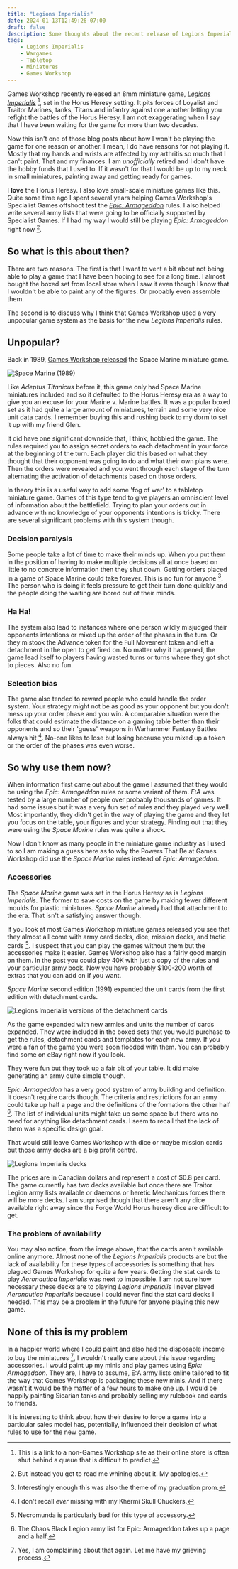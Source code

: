```yaml
---
title: "Legions Imperialis"
date: 2024-01-13T12:49:26-07:00
draft: false
description: Some thoughts about the recent release of Legions Imperialis by Games Workshop
tags:
    - Legions Imperialis
    - Wargames
    - Tabletop
    - Miniatures
    - Games Workshop
---
```


Games Workshop recently released an 8mm miniature game, *[Legions Imperialis](https://www.beastsofwar.com/featured/pre-orders-the-horus-heresy-legions-imperialis-weekend/)* [^1], set in the Horus Heresy setting. It pits forces of Loyalist and Traitor Marines, tanks, Titans and infantry against one another letting you refight the battles of the Horus Heresy. I am not exaggerating when I say that I have been waiting for the game for more than two decades. 

Now this isn't one of those blog posts about how I won't be playing the game for one reason or another. I mean, I do have reasons for not playing it. Mostly that my hands and wrists are affected by my arthritis so much that I can't paint. That and my finances. I am *unofficially* retired and I don't have the hobby funds that I used to. If it wasn't for that I would be up to my neck in small miniatures, painting away and getting ready for games.

I **love** the Horus Heresy. I also love small-scale miniature games like this. Quite some time ago I spent several years helping Games Workshop's Specialist Games offshoot test the [*Epic: Armageddon*](https://boardgamegeek.com/boardgame/10431/epic-armageddon) rules. I also helped write several army lists that were going to be officially supported by Specialist Games. If I had my way I would still be playing *Epic: Armageddon* right now [^2]. 

## So what is this about then?

There are two reasons. The first is that I want to vent a bit about not being able to play a game that I have been hoping to see for a long time. I almost bought the boxed set from  local store when I saw it even though I know that I wouldn't be able to paint any of the figures. Or probably even assemble them. 

The second is to discuss why I think that Games Workshop used a very unpopular game system as the basis for the new *Legions Imperialis* rules.

##  Unpopular?

Back in 1989, [Games Workshop released](https://www.warhammer-community.com/2023/07/18/legions-imperialis-the-epic-history-of-small-scale-warhammer/) the Space Marine miniature game. 

![Space Marine (1989)](/images/SpaceMarine1989.jpg)

Like *Adeptus Titanicus* before it, this game only had Space Marine miniatures included and so it defaulted to the Horus Heresy era as a way to give you an excuse for your Marine v. Marine battles. It was a popular boxed set as it had quite a large amount of miniatures, terrain and some very nice unit data cards. I remember buying this and rushing back to my dorm to set it up with my friend Glen. 

It did have one significant downside that, I think, hobbled the game. The rules required you to assign secret orders to each detachment in your force at the beginning of the turn. Each player did this based on what they thought that their opponent was going to do and what their own plans were. Then the orders were revealed and you went through each stage of the turn alternating the activation of detachments based on those orders.

In theory this is a useful way to add some 'fog of war' to a tabletop miniature game. Games of this type tend to give players an omniscient level of information about the battlefield. Trying to plan your orders out in advance with no knowledge of your opponents intentions is tricky. There are several significant problems with this system though.

### Decision paralysis

Some people take a lot of time to make their minds up. When you put them in the position of having to make multiple decisions all at once based on little to no concrete information then they shut down. Getting orders placed in a game of Space Marine could take forever. This is no fun for anyone [^3]. The person who is doing it feels pressure to get their turn done quickly and the people doing the waiting are bored out of their minds. 

### Ha Ha!

The system also lead to instances where one person wildly misjudged their opponents intentions or mixed up the order of the phases in the turn. Or they mistook the Advance token for the Full Movement token and left a detachment in the open to get fired on. No matter why it happened, the game lead itself to players having wasted turns or turns where they got shot to pieces. Also no fun.

### Selection bias

The game also tended to reward people who could handle the order system. Your strategy might not be as good as your opponent but you don't mess up your order phase and you win. A comparable situation were the folks that could estimate the distance on a gaming table better than their opponents and so their 'guess' weapons in Warhammer Fantasy Battles always hit [^4]. No-one likes to lose but losing because you mixed up a token or the order of the phases was even worse. 

## So why use them now?

When information first came out about the game I assumed that they would be using the *Epic: Armageddon* rules or some variant of them. *E:A* was tested by a large number of people over probably thousands of games. It had some issues but it was a very fun set of rules and they played very well. Most importantly, they didn't get in the way of playing the game and they let you focus on the table, your figures and your strategy. Finding out that they were using the *Space Marine* rules was quite a shock.

Now I don't know as many people in the miniature game industry as I used to so I am making a guess here as to why the Powers That Be at Games Workshop did use the *Space Marine* rules instead of *Epic: Armageddon*.

### Accessories

The *Space Marine* game was set in the Horus Heresy as is *Legions Imperialis*. The former to save costs on the game by making fewer different moulds for plastic miniatures. *Space Marine* already had that attachment to the era. That isn't a satisfying answer though. 

If you look at most Games Workshop miniature games released you see that they almost all come with army card decks, dice, mission decks, and tactic cards [^5]. I suspect that you can play the games without them but the accessories make it easier. Games Workshop also has a fairly good margin on them. In the past you could play 40K with just a copy of the rules and your particular army book. Now you have probably $100-200 worth of extras that you can add on if you want.

*Space Marine* second edition (1991) expanded the unit cards from the first edition with detachment cards. 

![Legions Imperialis versions of the detachment cards](/images/LIdetachmant.jpg)

As the game expanded with new armies and units the number of cards expanded. They were included in the boxed sets that you would purchase to get the rules, detachment cards and templates for each new army. If you were a fan of the game you were soon flooded with them. You can probably find some on eBay right now if you look. 

They were fun but they took up a fair bit of your table. It did make generating an army quite simple though. 

*Epic: Armageddon* has a very good system of army building and definition. It doesn't require cards though. The criteria and restrictions for an army could take up half a page and the definitions of the formations the other half [^6]. The list of individual units might take up some space but there was no need for anything like detachment cards. I seem to recall that the lack of them was a specific design goal.

That would still leave Games Workshop with dice or maybe mission cards but those army decks are a big profit centre. 

![Legions Imperialis decks](/images/LIdecks.jpg)

The prices are in Canadian dollars and represent a cost of $0.8 per card. The game currently has two decks available but once there are Traitor Legion army lists available or daemons or heretic Mechanicus forces there will be more decks. I am surprised though that there aren't any dice available right away since the Forge World Horus heresy dice are difficult to get.

### The problem of availability

You may also notice, from the image above, that the cards aren't available online anymore. Almost none of the *Legions Imperialis* products are but the lack of availability for these types of accessories is something that has plagued Games Workshop for quite a few years. Getting the stat cards to play *Aeronautica Imperialis* was next to impossible. I am not sure how necessary these decks are to playing *Legions Imperialis* I never played *Aeronautica Imperialis* because I could never find the stat card decks I needed. This may be a problem in the future for anyone playing this new game.

## None of this is my problem

In a happier world where I could paint and also had the disposable income to buy the miniatures [^7], I wouldn't really care about this issue regarding accessories. I would paint up my minis and play games using *Epic: Armageddon*. They are, I have to assume, E:A army lists online tailored to fit the way that Games Workshop is packaging these new minis. And if there wasn't it would be the matter of a few hours to make one up. I would be happily painting Sicarian tanks and probably selling my rulebook and cards to friends. 

It is interesting to think about how their desire to force a game into a particular sales model has, potentially, influenced their decision of what rules to use for the new game. 

[^1]: This is a link to a non-Games Workshop site as their online store is often shut behind a queue that is difficult to predict. 
[^2]: But instead you get to read me whining about it. My apologies.
[^3]: Interestingly enough this was also the theme of my graduation prom.
[^4]: I don't recall *ever* missing with my Khermi Skull Chuckers. 
[^5]: Necromunda is particularly bad for this type of accessory.
[^6]: The Chaos Black Legion army list for Epic: Armageddon takes up a page and a half.
[^7]: Yes, I am complaining about that again. Let me have my grieving process. 







